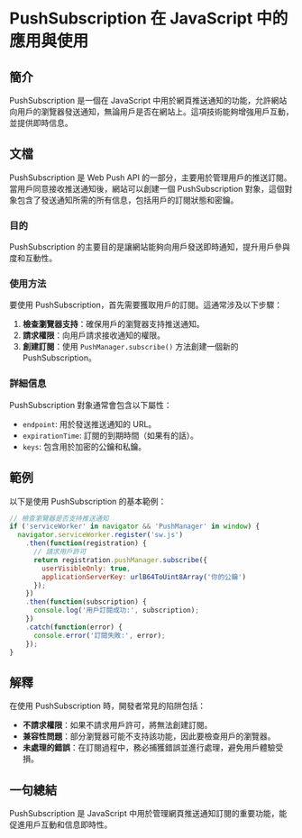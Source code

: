 <!--
Meta Description: # PushSubscription 在 JavaScript 中的應用與使用 ## 簡介 PushSubscription 是一個在 JavaScript 中用於網頁推送通知的功能，允許網站向用戶的瀏覽器發送通知，無論用戶是否在網站上。這項技術能夠增強用戶互動，並提供即時信息。 ## 文檔 Pus...
Meta Keywords: pushsubscription, javascript, pushmanager, function, error
-->

# PushSubscription 在 JavaScript 中的應用與使用

## 簡介
PushSubscription 是一個在 JavaScript 中用於網頁推送通知的功能，允許網站向用戶的瀏覽器發送通知，無論用戶是否在網站上。這項技術能夠增強用戶互動，並提供即時信息。

## 文檔
PushSubscription 是 Web Push API 的一部分，主要用於管理用戶的推送訂閱。當用戶同意接收推送通知後，網站可以創建一個 PushSubscription 對象，這個對象包含了發送通知所需的所有信息，包括用戶的訂閱狀態和密鑰。

### 目的
PushSubscription 的主要目的是讓網站能夠向用戶發送即時通知，提升用戶參與度和互動性。

### 使用方法
要使用 PushSubscription，首先需要獲取用戶的訂閱。這通常涉及以下步驟：

1. **檢查瀏覽器支持**：確保用戶的瀏覽器支持推送通知。
2. **請求權限**：向用戶請求接收通知的權限。
3. **創建訂閱**：使用 `PushManager.subscribe()` 方法創建一個新的 PushSubscription。

### 詳細信息
PushSubscription 對象通常會包含以下屬性：
- `endpoint`: 用於發送推送通知的 URL。
- `expirationTime`: 訂閱的到期時間（如果有的話）。
- `keys`: 包含用於加密的公鑰和私鑰。

## 範例
以下是使用 PushSubscription 的基本範例：

```javascript
// 檢查瀏覽器是否支持推送通知
if ('serviceWorker' in navigator && 'PushManager' in window) {
  navigator.serviceWorker.register('sw.js')
    .then(function(registration) {
      // 請求用戶許可
      return registration.pushManager.subscribe({
        userVisibleOnly: true,
        applicationServerKey: urlB64ToUint8Array('你的公鑰')
      });
    })
    .then(function(subscription) {
      console.log('用戶訂閱成功:', subscription);
    })
    .catch(function(error) {
      console.error('訂閱失敗:', error);
    });
}
```

## 解釋
在使用 PushSubscription 時，開發者常見的陷阱包括：
- **不請求權限**：如果不請求用戶許可，將無法創建訂閱。
- **兼容性問題**：部分瀏覽器可能不支持該功能，因此要檢查用戶的瀏覽器。
- **未處理的錯誤**：在訂閱過程中，務必捕獲錯誤並進行處理，避免用戶體驗受損。

## 一句總結
PushSubscription 是 JavaScript 中用於管理網頁推送通知訂閱的重要功能，能促進用戶互動和信息即時性。